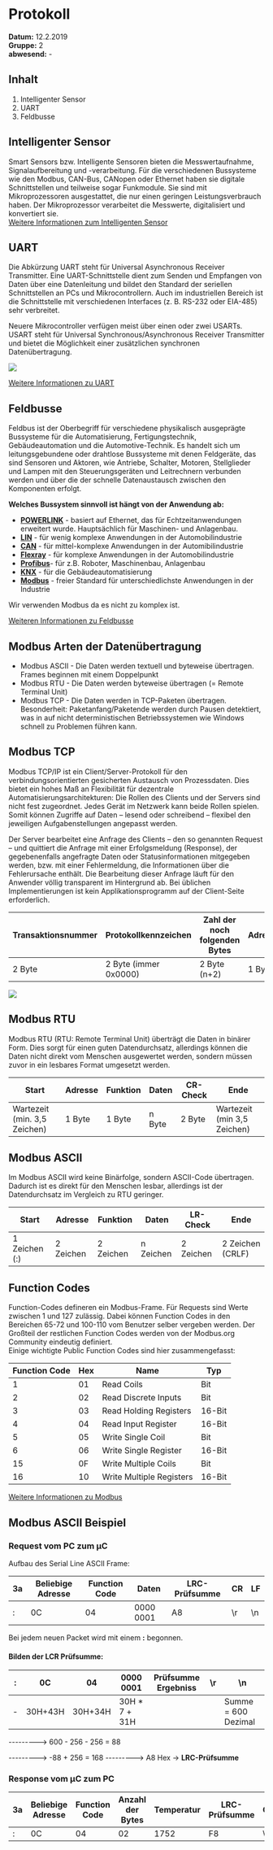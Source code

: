 # Protokoll  
**Datum:** 12.2.2019  
**Gruppe:** 2  
**abwesend:** -  
  
## Inhalt  
1. Intelligenter Sensor
1. UART
1. Feldbusse  
  
## Intelligenter Sensor  
Smart Sensors bzw. Intelligente Sensoren bieten die Messwertaufnahme, Signalaufbereitung und -verarbeitung. Für die verschiedenen Bussysteme wie den Modbus, CAN-Bus, CANopen oder Ethernet haben sie digitale Schnittstellen und teilweise sogar Funkmodule. Sie sind mit Mikroprozessoren ausgestattet, die nur einen geringen Leistungsverbrauch haben. Der Mikroprozessor verarbeitet die Messwerte, digitalisiert und konvertiert sie.  
[Weitere Informationen zum Intelligenten Sensor](https://de.wikipedia.org/wiki/Smart-Sensor)  
  
  
## UART
Die Abkürzung UART steht für Universal Asynchronous Receiver Transmitter. Eine UART-Schnittstelle dient zum Senden und Empfangen von Daten über eine Datenleitung und bildet den Standard der seriellen Schnittstellen an PCs und Mikrocontrollern. Auch im industriellen Bereich ist die Schnittstelle mit verschiedenen Interfaces (z. B. RS-232 oder EIA-485) sehr verbreitet.  
  
Neuere Mikrocontroller verfügen meist über einen oder zwei USARTs. USART steht für Universal Synchronous/Asynchronous Receiver Transmitter und bietet die Möglichkeit einer zusätzlichen synchronen Datenübertragung.  
  
![](https://upload.wikimedia.org/wikipedia/commons/f/f3/RS-232_timing.svg)
  
[Weitere Informationen zu UART](https://de.wikipedia.org/wiki/Universal_Asynchronous_Receiver_Transmitter)
  
  
## Feldbusse  
Feldbus ist der Oberbegriff für verschiedene physikalisch ausgeprägte Bussysteme für die Automatisierung, Fertigungstechnik, Gebäudeautomation und die Automotive-Technik. Es handelt sich um leitungsgebundene oder drahtlose Bussysteme mit denen Feldgeräte, das sind Sensoren und Aktoren, wie Antriebe, Schalter, Motoren, Stellglieder und Lampen mit den Steuerungsgeräten und Leitrechnern verbunden werden und über die der schnelle Datenaustausch zwischen den Komponenten erfolgt.  
  
**Welches Bussystem sinnvoll ist hängt von der Anwendung ab:**  

* **[POWERLINK](https://de.wikipedia.org/wiki/Ethernet_Powerlink)** - basiert auf Ethernet, das für Echtzeitanwendungen erweitert wurde. Hauptsächlich für Maschinen- und Anlagenbau. 
* **[LIN](https://de.wikipedia.org/wiki/Local_Interconnect_Network)** - für wenig komplexe Anwendungen in der Automobilindustrie
* **[CAN](https://de.wikipedia.org/wiki/Controller_Area_Network)** - für mittel-komplexe Anwendungen in der Automibilindustrie
* **[Flexray](https://de.wikipedia.org/wiki/FlexRay)** - für komplexe Anwendungen in der Automobilindustrie
* **[Profibus](https://de.wikipedia.org/wiki/Profibus)**- für z.B. Roboter, Maschinenbau, Anlagenbau
* **[KNX](https://de.wikipedia.org/wiki/KNX-Standard)** - für die Gebäudeautomatisierung
* **[Modbus](https://de.wikipedia.org/wiki/Modbus)** - freier Standard für unterschiedlichste Anwendungen in der Industrie  
  
Wir verwenden Modbus da es nicht zu komplex ist.  
  
[Weiteren Informationen zu Feldbusse](https://de.wikipedia.org/wiki/Feldbus)
  
## Modbus Arten der Datenübertragung  
* Modbus ASCII - Die Daten werden textuell und byteweise übertragen. Frames beginnen mit einem Doppelpunkt
* Modbus RTU - Die Daten werden byteweise übertragen (= Remote Terminal Unit)
* Modbus TCP - Die Daten werden in TCP-Paketen übertragen. Besonderheit: Paketanfang/Paketende werden durch Pausen detektiert, was in auf nicht deterministischen Betriebssystemen wie Windows schnell zu Problemen führen kann.  
  
## Modbus TCP  
Modbus TCP/IP ist ein Client/Server-Protokoll für den verbindungsorientierten gesicherten Austausch von Prozessdaten. Dies bietet ein hohes Maß an Flexibilität für dezentrale Automatisierungsarchitekturen: Die Rollen des Clients und der Servers sind nicht fest zugeordnet. Jedes Gerät im Netzwerk kann beide Rollen spielen. Somit können Zugriffe auf Daten – lesend oder schreibend – flexibel den jeweiligen Aufgabenstellungen angepasst werden.  
  
Der Server bearbeitet eine Anfrage des Clients – den so genannten Request – und quittiert die Anfrage mit einer Erfolgsmeldung (Response), der gegebenenfalls angefragte Daten oder Statusinformationen mitgegeben werden, bzw. mit einer Fehlermeldung, die Informationen über die Fehlerursache enthält. Die Bearbeitung dieser Anfrage läuft für den Anwender völlig transparent im Hintergrund ab. Bei üblichen Implementierungen ist kein Applikationsprogramm auf der Client-Seite erforderlich.  
  
Transaktionsnummer | Protokollkennzeichen | Zahl der noch folgenden Bytes | Adresse | Funktion | Daten
------|---------|----------|-------|----------|------
2 Byte|2 Byte (immer 0x0000)|2 Byte (n+2)|1 Byte|1 Byte|n Byte  
  
![](https://www.kynetics.com/docs/2018/images/xmasterSlave.png.pagespeed.ic.KpoegtBDIi.png)  
  
## Modbus RTU
Modbus RTU (RTU: Remote Terminal Unit) überträgt die Daten in binärer Form. Dies sorgt für einen guten Datendurchsatz, allerdings können die Daten nicht direkt vom Menschen ausgewertet werden, sondern müssen zuvor in ein lesbares Format umgesetzt werden. 
  
Start | Adresse | Funktion | Daten | CR-Check | Ende
------|---------|----------|-------|----------|------
Wartezeit (min. 3,5 Zeichen)|1 Byte|1 Byte|n Byte|2 Byte|Wartezeit (min 3,5 Zeichen) 
  
## Modbus ASCII  
Im Modbus ASCII wird keine Binärfolge, sondern ASCII-Code übertragen. Dadurch ist es direkt für den Menschen lesbar, allerdings ist der Datendurchsatz im Vergleich zu RTU geringer.  
  
Start | Adresse | Funktion | Daten | LR-Check | Ende
------|---------|----------|-------|----------|------
1 Zeichen (:)|2 Zeichen|2 Zeichen|n Zeichen|2 Zeichen|2 Zeichen (CRLF)  
  

## Function Codes
Function-Codes defineren ein Modbus-Frame. Für Requests sind Werte zwischen 1 und 127 zulässig. Dabei können Function Codes in den Bereichen 65-72 und 100-110 vom Benutzer selber vergeben werden. Der Großteil der restlichen Function Codes werden von der Modbus.org Community eindeutig definiert.  
Einige wichtigte Public Function Codes sind hier zusammengefasst:

Function Code | Hex | Name | Typ
--------------- | --------- | --------- | ---
1 | 01 | Read Coils | Bit
2 | 02 | Read Discrete Inputs | Bit
3 | 03 | Read Holding Registers | 16-Bit
4 | 04 | Read Input Register | 16-Bit
5 | 05 | Write Single Coil | Bit
6 | 06 | Write Single Register | 16-Bit 
15| 0F | Write Multiple Coils |	Bit
16| 10 | Write Multiple Registers | 16-Bit  
  
[Weitere Informationen zu Modbus](https://de.wikipedia.org/wiki/Modbus)
  
## Modbus ASCII Beispiel  
### Request vom PC zum µC
Aufbau des Serial Line ASCII Frame:

3a|Beliebige Adresse|Function Code|Daten|LRC-Prüfsumme|CR|LF  
--|-----------------| ------------|-----|-------------|--|--  
:|0C|04|0000 0001|A8|\r|\n  
   
Bei jedem neuen Packet wird mit einem **:** begonnen.

#### Bilden der LCR Prüfsumme:
  
:|0C|04|0000 0001|Prüfsumme Ergebniss|\r|\n|
-|--|--|---------|-------------------|--|--| 
-|30H+43H|30H+34H|30H * 7  + 31H| | |Summe = 600 Dezimal| 
     
---------> 600 - 256 - 256 = 88
  
---------> -88 + 256 = 168 ---------> A8 Hex -> **LRC-Prüfsumme** 
  
### Response vom µC zum PC  
  
3a | Beliebige Adresse | Function Code | Anzahl der Bytes | Temperatur | LRC-Prüfsumme | CR |  LF | 
---|-------------------| --------------| ------|---------------|----|----|------|  
| : | 0C | 04  | 02  | 1752   | F8   |  \r  |   \n   |
